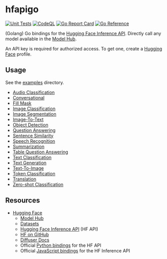 # hfapigo

[![Unit Tests](https://github.com/TannerKvarfordt/hfapigo/actions/workflows/unit-tests.yml/badge.svg)](https://github.com/TannerKvarfordt/hfapigo/actions/workflows/unit-tests.yml)
[![CodeQL](https://github.com/TannerKvarfordt/hfapigo/actions/workflows/codeql-analysis.yml/badge.svg)](https://github.com/TannerKvarfordt/hfapigo/actions/workflows/codeql-analysis.yml)
[![Go Report Card](https://goreportcard.com/badge/github.com/TannerKvarfordt/hfapigo)](https://goreportcard.com/report/github.com/TannerKvarfordt/hfapigo)
[![Go Reference](https://pkg.go.dev/badge/github.com/TannerKvarfordt/hfapigo.svg)](https://pkg.go.dev/github.com/TannerKvarfordt/hfapigo)

(Golang) Go bindings for the [Hugging Face Inference API](https://api-inference.huggingface.co/docs/python/html/index.html).
Directly call any model available in the [Model Hub](https://huggingface.co/models).

An API key is required for authorized access. To get one, create a [Hugging Face](https://huggingface.co/) profile.

## Usage

See the [examples](./examples) directory.

- [Audio Classification](./examples/audio_classification/main.go)
- [Conversational](./examples/conversational/main.go)
- [Fill Mask](./examples/fill_mask/main.go)
- [Image Classification](./examples/image_classification/main.go)
- [Image Segmentation](./examples/image_segmentation/main.go)
- [Image-To-Text](./examples/image_to_text/main.go)
- [Object Detection](./examples/object_detection/main.go)
- [Question Answering](./examples/question_answering/main.go)
- [Sentence Similarity](./examples/sentence_similarity/main.go)
- [Speech Recognition](./examples/speech_recognition/main.go)
- [Summarization](./examples/summarization/main.go)
- [Table Question Answering](./examples/table_question_answering/main.go)
- [Text Classification](./examples/text_classification/main.go)
- [Text Generation](./examples/text_generation/main.go)
- [Text-To-Image](./examples/text_to_image/main.go)
- [Token Classification](./examples/token_classification/main.go)
- [Translation](./examples/translation/main.go)
- [Zero-shot Classification](./examples/zeroshot/main.go)

## Resources

- [Hugging Face](https://huggingface.co/)
  - [Model Hub](https://huggingface.co/models)
  - [Datasets](https://huggingface.co/datasets)
  - [Hugging Face Inference API](https://api-inference.huggingface.co/docs/python/html/index.html) (HF API)
  - [HF on GitHub](https://github.com/huggingface)
  - [Diffuser Docs](https://huggingface.co/docs/diffusers/using-diffusers/pipeline_overview)
  - Official [Python bindings](https://github.com/huggingface/hfapi) for the HF API
  - Official [JavaScript bindings](https://github.com/huggingface/huggingface.js) for the HF Inference API
